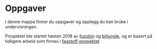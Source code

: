 # Oppgaver

I denne mappa finner du oppgaver og opplegg du kan bruke i undervisningen.

Prosjektet ble startet høsten 2018 av [fuzzbin](https://github.com/fuzzbin) og [bitjungle](https://github.com/bitjungle), og er basert på tidligere arbeid som finnes i [fagstoff-prosjektet](https://github.com/fagstoff)